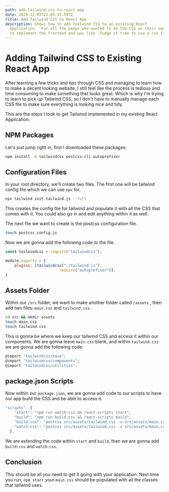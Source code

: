 ```yaml
---
path: add-tailwind-css-to-react-app
date: 2020-12-05T22:05:37.597Z
title: Add Tailwind CSS to React App
description: Shows how to add Tailwind CSS to an existing React
  Application.  For all the peeps who wanted to do the CSS on their own then had
  to implement the frontend and was like 'fudge it time to use a css framework'.
---
```

# Adding Tailwind CSS to Existing React App

After learning a few tricks and tips through CSS and managing to learn how to make a decent looking website, I still feel like the process is tedious and time consuming to make something that looks great.  Which is why I'm trying to learn to pick up Tailwind CSS, so I don't have to manually manage each CSS file to make sure everything is looking nice and tidy.

This are the steps I took to get Tailwind implemented in my existing React Application.

## NPM Packages

Let's just jump right in, first I downloaded these packages:

```bash
npm install -D tailwindcss postcss-cli autoprefixer
```

## Configuration Files

In your root directory, we'll create two files.  The first one will be tailwind config file which we can use `npx` for.

```bash
npx tailwind init tailwind.js --full
```

This creates the config file for tailwind and populate it with all the CSS that comes with it.  You could also go in and edit anything within it as well.

The next file we want to create is the postcss configuration file.

```bash
touch postcss.config.js
```

Now we are gonna add the following code to the file.

```jsx
const tailwindcss = require("tailwindcss");

module.exports = {
	plugins: [tailwindcss("./tailwind.js"), 
						require("autoprefixer")],
}
```

## Assets Folder

Within our `/src` folder, we want to make another folder called `/assets` , then add two files: `main.css` and `tailwind.css`.

```bash
cd src && mkdir assets
touch main.css
touch tailwind.css
```

This is gonna be where we keep our tailwind CSS and access it within our components.  We are gonna leave `main.css` blank, and within `tailwind.css` we are gonna add the following code:

```jsx
@import "tailwindcss/base";
@import "tailwindcss/components";
@import "tailwindcss/utilities";
```

## package.json Scripts

Now within our `package.json`, we are gonna add code to our scripts to have our app build the CSS and be able to access it.

```jsx
"scripts": {
    "start": "npm run watch:css && react-scripts start",
    "build": "npm run build:css && react-scripts build",
    "build:css": "postcss src/assets/tailwind.css -o src/assets/main.css",
    "watch:css": "postcss src/assets/tailwind.css -o src/assets/main.css"
  },
```

We are extending the code within `start` and `build`, then we are gonna add `build:css` and `watch:css`.

## Conclusion

This should be all you need to get it going with your application.  Next time you run, `npm start` your `main.css` should be populated with all the classes that tailwind uses.
